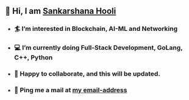 <!---
codedrifts/codedrifts is a ✨ special ✨ repository because its `README.md` (this file) appears on your GitHub profile.
You can click the Preview link to take a look at your changes.
--->
## :wave: Hi, I am [Sankarshana Hooli](https://www.codedrifts.com)
- ### :surfer: I’m interested in Blockchain, AI-ML and Networking
- ### :computer: I’m currently doing Full-Stack Development, GoLang, C++, Python
- ### :muscle: Happy to collaborate, and this will be updated.
- ### :email: Ping me a mail at [my email-address](mailto:hoolisankarshana@gmail.com)
